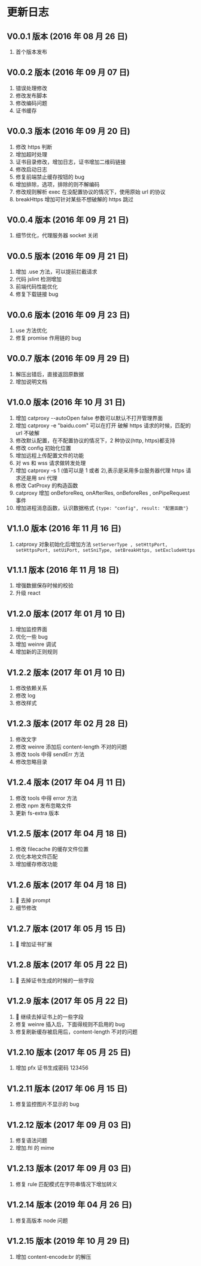 # 更新日志

## V0.0.1 版本 (2016 年 08 月 26 日)

1. 首个版本发布

## V0.0.2 版本 (2016 年 09 月 07 日)

1. 错误处理修改
2. 修改发布脚本
3. 修改编码问题
4. 证书缓存

## V0.0.3 版本 (2016 年 09 月 20 日)

1. 修改 https 判断
2. 增加超时处理
3. 证书目录修改，增加日志，证书增加二维码链接
4. 修改启动日志
5. 修复前端禁止缓存按钮的 bug
6. 增加排除，选项，排除的则不解编码
7. 修改规则解析 exec 在没配置协议的情况下，使用原始 url 的协议
8. breakHttps 增加可针对某些不想破解的 https 跳过

## V0.0.4 版本 (2016 年 09 月 21 日)

1. 细节优化，代理服务器 socket 关闭

## V0.0.5 版本 (2016 年 09 月 21 日)

1. 增加 .use 方法，可以提前拦截请求
2. 代码 jslint 检测增加
3. 前端代码性能优化
4. 修复下载链接 bug

## V0.0.6 版本 (2016 年 09 月 23 日)

1. use 方法优化
2. 修复 promise 作用链的 bug

## V0.0.7 版本 (2016 年 09 月 29 日)

1. 解压出错后，直接返回原数据
2. 增加说明文档

## V1.0.0 版本 (2016 年 10 月 31 日)

1. 增加 catproxy --autoOpen false 参数可以默认不打开管理界面
2. 增加 catproxy -e "baidu.com" 可以在打开 破解 https 请求的时候，匹配的 url 不破解
3. 修改默认配置，在不配置协议的情况下，2 种协议(http, https)都支持
4. 修改 config 初始化位置
5. 增加远程上传配置文件的功能
6. 对 ws 和 wss 请求做转发处理
7. 增加 catproxy -s 1 (值可以是 1 或者 2),表示是采用多台服务器代理 https 请求还是用 sni 代理
8. 修改 CatProxy 的构造函数
9. catproxy 增加 onBeforeReq, onAfterRes, onBeforeRes , onPipeRequest 事件
10. 增加进程消息函数，认识数据格式 `{type: "config", result: "配置函数"}`

## V1.1.0 版本 (2016 年 11 月 16 日)

1. catproxy 对象初始化后增加方法 `setServerType , setHttpPort, setHttpsPort, setUiPort, setSniType, setBreakHttps, setExcludeHttps`

## V1.1.1 版本 (2016 年 11 月 18 日)

1. 增强数据保存时候的校验
2. 升级 react

## V1.2.0 版本 (2017 年 01 月 10 日)

1. 增加监控界面
2. 优化一些 bug
3. 增加 weinre 调试
4. 增加新的正则规则

## V1.2.2 版本 (2017 年 01 月 10 日)

1. 修改依赖关系
2. 修改 log
3. 修改样式

## V1.2.3 版本 (2017 年 02 月 28 日)

1. 修改文字
2. 修改 weinre 添加后 content-length 不对的问题
3. 修改 tools 中得 sendErr 方法
4. 修改忽略目录

## V1.2.4 版本 (2017 年 04 月 11 日)

1. 修改 tools 中得 error 方法
2. 修改 npm 发布忽略文件
3. 更新 fs-extra 版本

## V1.2.5 版本 (2017 年 04 月 18 日)

1. 修改 filecache 的缓存文件位置
2. 优化本地文件匹配
3. 增加缓存修改功能

## V1.2.6 版本 (2017 年 04 月 18 日)

1.  去掉 prompt
2. 细节修改

## V1.2.7 版本 (2017 年 05 月 15 日)

1.  增加证书扩展

## V1.2.8 版本 (2017 年 05 月 22 日)

1.  去掉证书生成的时候的一些字段

## V1.2.9 版本 (2017 年 05 月 22 日)

1.  继续去掉证书上的一些字段
2. 修复 weinre 插入后，下面得规则不启用的 bug
3. 修复刷新缓存被启用后，content-length 不对的问题

## V1.2.10 版本 (2017 年 05 月 25 日)

1. 增加 pfx 证书生成密码 123456

## V1.2.11 版本 (2017 年 06 月 15 日)

1. 修复监控图片不显示的 bug

## V1.2.12 版本 (2017 年 09 月 03 日)

1. 修复语法问题
2. 增加.ftl 的 mime

## V1.2.13 版本 (2017 年 09 月 03 日)

1. 修复 rule 匹配模式在字符串情况下增加转义

## V1.2.14 版本 (2019 年 04 月 26 日)

1. 修复高版本 node 问题

## V1.2.15 版本 (2019 年 10 月 29 日)

1. 增加 content-encode:br 的解压
